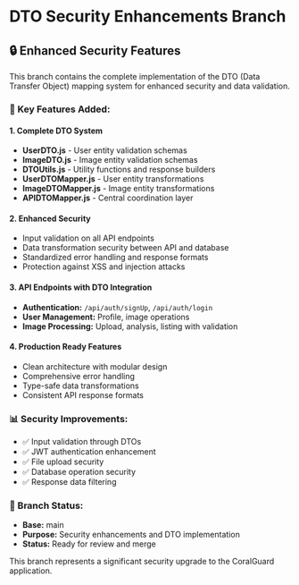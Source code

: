 # DTO Security Enhancements Branch

## 🔒 Enhanced Security Features

This branch contains the complete implementation of the DTO (Data Transfer Object) mapping system for enhanced security and data validation.

### 🚀 Key Features Added:

#### 1. Complete DTO System
- **UserDTO.js** - User entity validation schemas
- **ImageDTO.js** - Image entity validation schemas
- **DTOUtils.js** - Utility functions and response builders
- **UserDTOMapper.js** - User entity transformations
- **ImageDTOMapper.js** - Image entity transformations
- **APIDTOMapper.js** - Central coordination layer

#### 2. Enhanced Security
- Input validation on all API endpoints
- Data transformation security between API and database
- Standardized error handling and response formats
- Protection against XSS and injection attacks

#### 3. API Endpoints with DTO Integration
- **Authentication:** `/api/auth/signUp`, `/api/auth/login`
- **User Management:** Profile, image operations
- **Image Processing:** Upload, analysis, listing with validation

#### 4. Production Ready Features
- Clean architecture with modular design
- Comprehensive error handling
- Type-safe data transformations
- Consistent API response formats

### 📊 Security Improvements:
- ✅ Input validation through DTOs
- ✅ JWT authentication enhancement
- ✅ File upload security
- ✅ Database operation security
- ✅ Response data filtering

### 🔄 Branch Status:
- **Base:** main
- **Purpose:** Security enhancements and DTO implementation
- **Status:** Ready for review and merge

This branch represents a significant security upgrade to the CoralGuard application.
